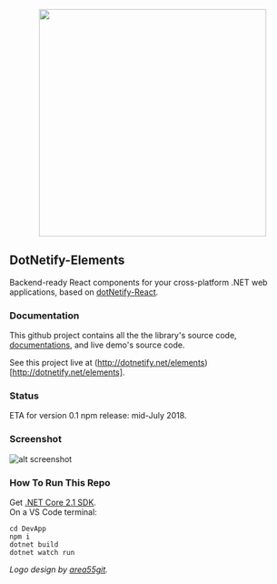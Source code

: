 <p align="center"><img width="400px" src="http://dotnetify.net/content/images/dotnetify-logo.png"></p>

## DotNetify-Elements
Backend-ready React components for your cross-platform .NET web applications, based on [dotNetify-React](http://dotnetify.net/react).

### Documentation

This github project contains all the the library's source code, [documentations](https://github.com/dsuryd/dotNetify-Elements/tree/master/DevApp/server/Docs), and live demo's source code.

See this project live at (http://dotnetify.net/elements)[http://dotnetify.net/elements].  

### Status
ETA for version 0.1 npm release: mid-July 2018.

### Screenshot

![alt screenshot](https://dsuryd.tinytake.com/media/79759b?filename=1527963918863_DotNetifyElement_Screenshot_1527963918.gif)

### How To Run This Repo

Get [.NET Core 2.1 SDK](https://www.microsoft.com/net/download/dotnet-core/sdk-2.1.300).  
On a VS Code terminal:

```
cd DevApp
npm i 
dotnet build
dotnet watch run
```
  
_Logo design by [area55git](https://github.com/area55git)._
